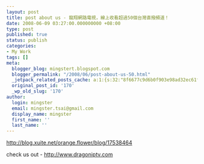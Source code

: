 ```yaml
---
layout: post
title: post about us - 龍翔網路電視，線上收看超過50個台灣直撥頻道！
date: 2008-06-09 03:27:00.000000000 +08:00
type: post
published: true
status: publish
categories:
- My Work
tags: []
meta:
  blogger_blog: mingstert.blogspot.com
  blogger_permalink: "/2008/06/post-about-us-50.html"
  _jetpack_related_posts_cache: a:1:{s:32:"8f6677c9d6b0f903e98ad32ec61f8deb";a:2:{s:7:"expires";i:1443882598;s:7:"payload";a:3:{i:0;a:1:{s:2:"id";i:563;}i:1;a:1:{s:2:"id";i:111;}i:2;a:1:{s:2:"id";i:116;}}}}
  original_post_id: '170'
  _wp_old_slug: '170'
author:
  login: mingster
  email: mingster.tsai@gmail.com
  display_name: mingster
  first_name: ''
  last_name: ''
---
```

<p><a href="http://blog.xuite.net/orange.flower/blog/17538464">http://blog.xuite.net/orange.flower/blog/17538464</a></p>
<p>check us out - <a href="http://www.dragoniptv.com">http://www.dragoniptv.com</a></p>
